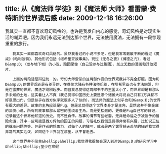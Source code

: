 title: 从《魔法师 学徒》到《魔法师 大师》看雷蒙·费特斯的世界读后感
date: 2009-12-18 16:26:00
---

我其实一直都不喜欢奇幻风格的。也许是我发自内心的感觉，奇幻风格是对现实生活的嘲弄吧。因为我们永远无法到达那个世界，无法使用魔法，无法拥有一段惊现重重的旅行。

    　　我其实一直都喜欢奇幻风格的。虽然我看过的小说不多吧，但是我零零散散不断的看过《魔戒》《哈利波特》，其他形式包括《塔希里亚故事集》，玩过《无冬之夜》《博德之门》，看过D&amp;D;（龙与地下城）的小说，跑团录像（自己没参与过跑团），加之无数的漫画和其他短片。

    　　上面的两段话是辩证统一的。奇幻大师雷蒙的这两部作品的世界观我并不完全舒服，因为和D&amp;D;的世界观还是有差异的，在费伦大陆有各种法师组织，在塔希里亚也有术法同盟，但是在雷蒙的世界，魔法才刚刚起步。而且我总觉得这两部书中的王国太小了，而世界却是有那么多未知的土地，这实着让人不爽（我总觉得中国历史上要是哪个诸侯大将说自己只有1万兵都不好意思出门，但是似乎在西方似乎就很多人了似的）。而法师的魔法上似乎也和D&amp;D;的世界有很大的差异。故事的主角应该是Pug，但是总觉得这个世界本身才是主角，显然这并不像金庸的武侠小说，所有的故事都那么紧密的围绕着主角，而是更松散的，更像是Pug自己写的日记，记录着这个世界他知道的历史，而不是自传。故事的情节有些老套，无非是命运之子被授予的冒险命运，其中一些可能是西方传统的国王的问题，习俗礼仪我倒是觉得非常有兴趣，比如说王位的继承问题等等。但是作者的想象力，对每个人的描写，或者是两个世界铺天盖地的描述我觉得非常的真实活泼，如同这个世界就在那里，从不曾逝去。

    　　这个世界并不简单&hellip;&hellip;我觉得我很快会深入到对D&amp;D;的研究学习中&hellip;&hellip;至少在寒假